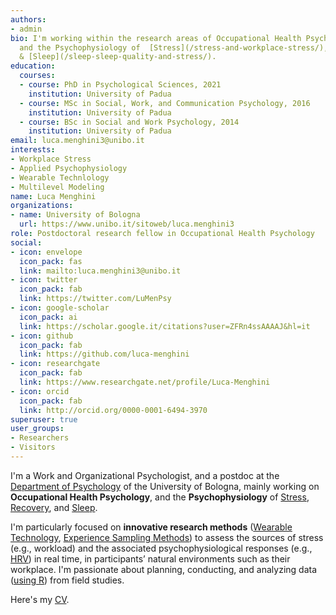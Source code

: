 ```yaml
---
authors:
- admin
bio: I'm working within the research areas of Occupational Health Psychology,
  and the Psychophysiology of  [Stress](/stress-and-workplace-stress/), [Recovery](/recovery-and-recovery-experiences/),
  & [Sleep](/sleep-sleep-quality-and-stress/).
education:
  courses:
  - course: PhD in Psychological Sciences, 2021
    institution: University of Padua
  - course: MSc in Social, Work, and Communication Psychology, 2016
    institution: University of Padua
  - course: BSc in Social and Work Psychology, 2014
    institution: University of Padua
email: luca.menghini3@unibo.it
interests:
- Workplace Stress
- Applied Psychophysiology
- Wearable Technlology
- Multilevel Modeling
name: Luca Menghini
organizations:
- name: University of Bologna
  url: https://www.unibo.it/sitoweb/luca.menghini3
role: Postdoctoral research fellow in Occupational Health Psychology
social:
- icon: envelope
  icon_pack: fas
  link: mailto:luca.menghini3@unibo.it
- icon: twitter
  icon_pack: fab
  link: https://twitter.com/LuMenPsy
- icon: google-scholar
  icon_pack: ai
  link: https://scholar.google.it/citations?user=ZFRn4ssAAAAJ&hl=it
- icon: github
  icon_pack: fab
  link: https://github.com/luca-menghini
- icon: researchgate
  icon_pack: fab
  link: https://www.researchgate.net/profile/Luca-Menghini
- icon: orcid
  icon_pack: fab
  link: http://orcid.org/0000-0001-6494-3970
superuser: true
user_groups:
- Researchers
- Visitors
---
```


I'm a Work and Organizational Psychologist, and a postdoc at the [Department of Psychology](https://www.unibo.it/sitoweb/luca.menghini3/en) of the University of Bologna, mainly working on **Occupational Health Psychology**, and the **Psychophysiology** of  [Stress](/stress-and-workplace-stress/), [Recovery](/recovery-and-recovery-experiences/), and [Sleep](/sleep-sleep-quality-and-stress/).

I'm particularly focused on **innovative research methods** ([Wearable Technology](/wearable-technology-and-e-health/), [Experience Sampling Methods](/experience-sampling-methods/)) to assess the sources of stress (e.g., workload) and the associated psychophysiological responses (e.g., [HRV](/heart-rate-variability-as-an-index-of-stress-and-self-regulation/)) in real time, in participants’ natural environments such as their workplace. I'm passionate about planning, conducting, and analyzing data ([using R](https://www.r-project.org/)) from field studies.

Here's my [CV](files/cv.pdf).
